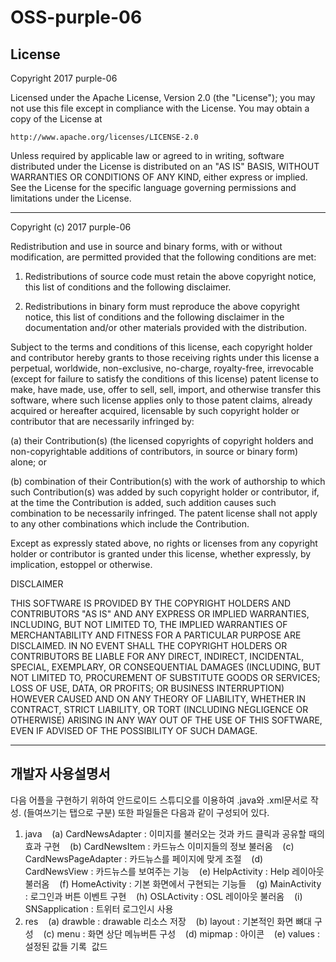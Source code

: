 # OSS-purple-06

## License
Copyright 2017 purple-06

Licensed under the Apache License, Version 2.0 (the "License");
you may not use this file except in compliance with the License.
You may obtain a copy of the License at

    http://www.apache.org/licenses/LICENSE-2.0

Unless required by applicable law or agreed to in writing, software
distributed under the License is distributed on an "AS IS" BASIS,
WITHOUT WARRANTIES OR CONDITIONS OF ANY KIND, either express or implied.
See the License for the specific language governing permissions and
limitations under the License.

------

Copyright (c) 2017 purple-06

Redistribution and use in source and binary forms, with or without modification, are permitted provided that the following conditions are met:

1. Redistributions of source code must retain the above copyright notice, this list of conditions and the following disclaimer.

2. Redistributions in binary form must reproduce the above copyright notice, this list of conditions and the following disclaimer in the documentation and/or other materials provided with the distribution.

Subject to the terms and conditions of this license, each copyright holder and contributor hereby grants to those receiving rights under this license a perpetual, worldwide, non-exclusive, no-charge, royalty-free, irrevocable (except for failure to satisfy the conditions of this license) patent license to make, have made, use, offer to sell, sell, import, and otherwise transfer this software, where such license applies only to those patent claims, already acquired or hereafter acquired, licensable by such copyright holder or contributor that are necessarily infringed by:

(a) their Contribution(s) (the licensed copyrights of copyright holders and non-copyrightable additions of contributors, in source or binary form) alone; or

(b) combination of their Contribution(s) with the work of authorship to which such Contribution(s) was added by such copyright holder or contributor, if, at the time the Contribution is added, such addition causes such combination to be necessarily infringed. The patent license shall not apply to any other combinations which include the Contribution.

Except as expressly stated above, no rights or licenses from any copyright holder or contributor is granted under this license, whether expressly, by implication, estoppel or otherwise.

DISCLAIMER

THIS SOFTWARE IS PROVIDED BY THE COPYRIGHT HOLDERS AND CONTRIBUTORS "AS IS" AND ANY EXPRESS OR IMPLIED WARRANTIES, INCLUDING, BUT NOT LIMITED TO, THE IMPLIED WARRANTIES OF MERCHANTABILITY AND FITNESS FOR A PARTICULAR PURPOSE ARE DISCLAIMED. IN NO EVENT SHALL THE COPYRIGHT HOLDERS OR CONTRIBUTORS BE LIABLE FOR ANY DIRECT, INDIRECT, INCIDENTAL, SPECIAL, EXEMPLARY, OR CONSEQUENTIAL DAMAGES (INCLUDING, BUT NOT LIMITED TO, PROCUREMENT OF SUBSTITUTE GOODS OR SERVICES; LOSS OF USE, DATA, OR PROFITS; OR BUSINESS INTERRUPTION) HOWEVER CAUSED AND ON ANY THEORY OF LIABILITY, WHETHER IN CONTRACT, STRICT LIABILITY, OR TORT (INCLUDING NEGLIGENCE OR OTHERWISE) ARISING IN ANY WAY OUT OF THE USE OF THIS SOFTWARE, EVEN IF ADVISED OF THE POSSIBILITY OF SUCH DAMAGE.

------

## 개발자 사용설명서

다음 어플을 구현하기 위하여 안드로이드 스튜디오를 이용하여 .java와 .xml문서로 작성. (들여쓰기는 탭으로 구분)
또한 파일들은 다음과 같이 구성되어 있다.
1. java
    (a) CardNewsAdapter : 이미지를 불러오는 것과 카드 클릭과 공유할 때의 효과 구현
    (b) CardNewsItem : 카드뉴스 이미지들의 정보 불러옴
    (c) CardNewsPageAdapter : 카드뉴스를 페이지에 맞게 조절
    (d) CardNewsView : 카드뉴스를 보여주는 기능
    (e) HelpActivity : Help 레이아웃 불러옴
    (f) HomeActivity : 기본 화면에서 구현되는 기능들
    (g) MainActivity : 로그인과 버튼 이벤트 구현
    (h) OSLActivity : OSL 레이아웃 불러옴
    (i) SNSapplication : 트위터 로그인시 사용
2. res
    (a) drawble : drawable 리소스 저장
    (b) layout : 기본적인 화면 뼈대 구성
    (c) menu : 화면 상단 메뉴버튼 구성
    (d) mipmap : 아이콘
    (e) values : 설정된 값들 기록
  값드 
